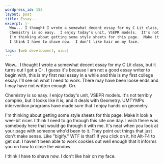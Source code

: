 ```yaml
--- 
wordpress_id: 153
layout: post
title: Essay...
excerpt: |-
  Wow... I thought I wrote a somewhat decent essay for my C Lit class, but it turns out I got a C-.  I guess it's because I am not a good essay writer to begin with, this is my first real essay in a while and this is my first college essay.  I'll see on what I need to work.  There may have been loose ends and I may have not written enough.  Grr.<p>
  Chemistry is so easy.  I enjoy today's unit, VSEPR models.  It's not terribly complex, but it looks like it is, and it deals with Geometry.  UMTYMPs intervention programs have made sure that I enjoy hands on geometry.<p>
  I'm thinking about getting some style sheets for this page.  Make it look a wee-bit nicer.  I think I need to go through this site one day.  I wish there was somebody here that would go through it with me.  It's neat when you look at your page with someone who'd been to it.  They point out things that just don't make sense.  Like "bigify."  WTF is that?  If you click on it, hit Alt-F4 to get out.  I haven't been able to work cookies out well enough that it informs you on how to close the window.<p>
  I think I have to shave now.  I don't like hair on my face.

tags: [web development, uiuc]
---
```


Wow... I thought I wrote a somewhat decent essay for my C Lit class, but it turns out I got a C-.  I guess it's because I am not a good essay writer to begin with, this is my first real essay in a while and this is my first college essay.  I'll see on what I need to work.  There may have been loose ends and I may have not written enough.  Grr.<p>
Chemistry is so easy.  I enjoy today's unit, VSEPR models.  It's not terribly complex, but it looks like it is, and it deals with Geometry.  UMTYMPs intervention programs have made sure that I enjoy hands on geometry.<p>
I'm thinking about getting some style sheets for this page.  Make it look a wee-bit nicer.  I think I need to go through this site one day.  I wish there was somebody here that would go through it with me.  It's neat when you look at your page with someone who'd been to it.  They point out things that just don't make sense.  Like "bigify."  WTF is that?  If you click on it, hit Alt-F4 to get out.  I haven't been able to work cookies out well enough that it informs you on how to close the window.<p>
I think I have to shave now.  I don't like hair on my face.
